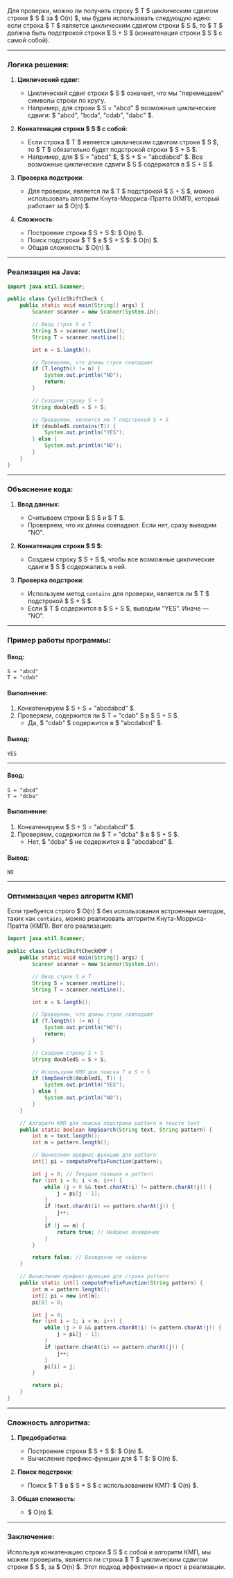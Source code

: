 Для проверки, можно ли получить строку $ T $ циклическим сдвигом строки $ S $ за $ O(n) $, мы будем использовать следующую идею: если строка $ T $ является циклическим сдвигом строки $ S $, то $ T $ должна быть подстрокой строки $ S + S $ (конкатенация строки $ S $ с самой собой).

---

### **Логика решения:**

1. **Циклический сдвиг**:
    - Циклический сдвиг строки $ S $ означает, что мы "перемещаем" символы строки по кругу.
    - Например, для строки $ S = "abcd" $ возможные циклические сдвиги: $ "abcd", "bcda", "cdab", "dabc" $.

2. **Конкатенация строки $ S $ с собой**:
    - Если строка $ T $ является циклическим сдвигом строки $ S $, то $ T $ обязательно будет подстрокой строки $ S + S $.
    - Например, для $ S = "abcd" $, $ S + S = "abcdabcd" $. Все возможные циклические сдвиги $ S $ содержатся в $ S + S $.

3. **Проверка подстроки**:
    - Для проверки, является ли $ T $ подстрокой $ S + S $, можно использовать алгоритм Кнута-Морриса-Пратта (КМП), который работает за $ O(n) $.

4. **Сложность**:
    - Построение строки $ S + S $: $ O(n) $.
    - Поиск подстроки $ T $ в $ S + S $: $ O(n) $.
    - Общая сложность: $ O(n) $.

---

### **Реализация на Java:**

```java
import java.util.Scanner;

public class CyclicShiftCheck {
    public static void main(String[] args) {
        Scanner scanner = new Scanner(System.in);

        // Ввод строк S и T
        String S = scanner.nextLine();
        String T = scanner.nextLine();

        int n = S.length();

        // Проверяем, что длины строк совпадают
        if (T.length() != n) {
            System.out.println("NO");
            return;
        }

        // Создаем строку S + S
        String doubledS = S + S;

        // Проверяем, является ли T подстрокой S + S
        if (doubledS.contains(T)) {
            System.out.println("YES");
        } else {
            System.out.println("NO");
        }
    }
}
```

---

### **Объяснение кода:**

1. **Ввод данных**:
    - Считываем строки $ S $ и $ T $.
    - Проверяем, что их длины совпадают. Если нет, сразу выводим "NO".

2. **Конкатенация строки $ S $**:
    - Создаем строку $ S + S $, чтобы все возможные циклические сдвиги $ S $ содержались в ней.

3. **Проверка подстроки**:
    - Используем метод `contains` для проверки, является ли $ T $ подстрокой $ S + S $.
    - Если $ T $ содержится в $ S + S $, выводим "YES". Иначе — "NO".

---

### **Пример работы программы:**

#### Ввод:
```text
S = "abcd"
T = "cdab"
```

#### Выполнение:
1. Конкатенируем $ S + S = "abcdabcd" $.
2. Проверяем, содержится ли $ T = "cdab" $ в $ S + S $.
    - Да, $ "cdab" $ содержится в $ "abcdabcd" $.

#### Вывод:
```text
YES
```

---

#### Ввод:
```text
S = "abcd"
T = "dcba"
```

#### Выполнение:
1. Конкатенируем $ S + S = "abcdabcd" $.
2. Проверяем, содержится ли $ T = "dcba" $ в $ S + S $.
    - Нет, $ "dcba" $ не содержится в $ "abcdabcd" $.

#### Вывод:
```text
NO
```

---

### **Оптимизация через алгоритм КМП**

Если требуется строго $ O(n) $ без использования встроенных методов, таких как `contains`, можно реализовать алгоритм Кнута-Морриса-Пратта (КМП). Вот его реализация:

```java
import java.util.Scanner;

public class CyclicShiftCheckKMP {
    public static void main(String[] args) {
        Scanner scanner = new Scanner(System.in);

        // Ввод строк S и T
        String S = scanner.nextLine();
        String T = scanner.nextLine();

        int n = S.length();

        // Проверяем, что длины строк совпадают
        if (T.length() != n) {
            System.out.println("NO");
            return;
        }

        // Создаем строку S + S
        String doubledS = S + S;

        // Используем КМП для поиска T в S + S
        if (kmpSearch(doubledS, T)) {
            System.out.println("YES");
        } else {
            System.out.println("NO");
        }
    }

    // Алгоритм КМП для поиска подстроки pattern в тексте text
    public static boolean kmpSearch(String text, String pattern) {
        int n = text.length();
        int m = pattern.length();

        // Вычисляем префикс-функцию для pattern
        int[] pi = computePrefixFunction(pattern);

        int j = 0; // Текущая позиция в pattern
        for (int i = 0; i < n; i++) {
            while (j > 0 && text.charAt(i) != pattern.charAt(j)) {
                j = pi[j - 1];
            }
            if (text.charAt(i) == pattern.charAt(j)) {
                j++;
            }
            if (j == m) {
                return true; // Найдено вхождение
            }
        }

        return false; // Вхождение не найдено
    }

    // Вычисление префикс-функции для строки pattern
    public static int[] computePrefixFunction(String pattern) {
        int m = pattern.length();
        int[] pi = new int[m];
        pi[0] = 0;

        int j = 0;
        for (int i = 1; i < m; i++) {
            while (j > 0 && pattern.charAt(i) != pattern.charAt(j)) {
                j = pi[j - 1];
            }
            if (pattern.charAt(i) == pattern.charAt(j)) {
                j++;
            }
            pi[i] = j;
        }

        return pi;
    }
}
```

---

### **Сложность алгоритма:**

1. **Предобработка**:
    - Построение строки $ S + S $: $ O(n) $.
    - Вычисление префикс-функции для $ T $: $ O(n) $.

2. **Поиск подстроки**:
    - Поиск $ T $ в $ S + S $ с использованием КМП: $ O(n) $.

3. **Общая сложность**:
    - $ O(n) $.

---

### **Заключение:**
Используя конкатенацию строки $ S $ с собой и алгоритм КМП, мы можем проверить, является ли строка $ T $ циклическим сдвигом строки $ S $, за $ O(n) $. Этот подход эффективен и прост в реализации.